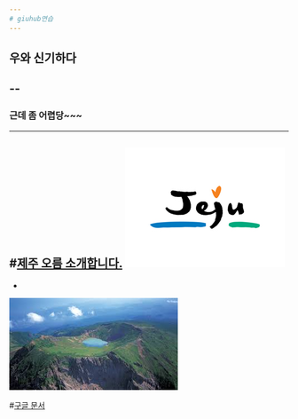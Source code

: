```yaml
---
# giuhub연습
---
```


## 우와 신기하다
--
-
### 근데 좀 어렵당~~~
---
#[제주 오름 소개합니다.](https://www.youtube.com/watch?v=Ks9lct119CE) ![제주로고](https://raw.githubusercontent.com/agnes22/2/gh-pages/1.jpg)
-
-
![성산 일출봉](https://raw.githubusercontent.com/agnes22/2/gh-pages/images/%EC%84%B1%EC%82%B0%EC%9D%BC%EC%B6%9C%EB%B4%89.jpg)

#[구글 문서](https://docs.google.com/document/d/1haQILUZ9HbAfvkC2JVO77T9lRWaL4B4fV19bevq02kA/edit)



